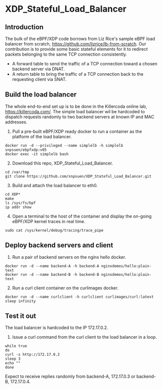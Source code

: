 # XDP_Stateful_Load_Balancer
## Introduction
The bulk of the eBPF/XDP code borrows from Liz Rice's sample eBPF load balancer from scratch, https://github.com/lizrice/lb-from-scratch. Our contribution is to provide some basic stateful elements for it to redirect packets belonging to the same TCP connection consistently.
* A forward table to send the traffic of a TCP connection toward a chosen backend server via DNAT.
* A return table to bring the traffic of a TCP connection back to the requesting client via SNAT.
## Build the load balancer
The whole end-to-end set up is to be done in the Killercoda online lab, https://killercoda.com/. The simple load balancer wil be hardcoded to dispatch requests randomly to two backend servers at known IP and MAC addresses.
1. Pull a pre-built eBPF/XDP ready docker to run a container as the platform of the load balancer.
```
docker run -d --privileged --name simplelb -h simplelb snpsuen/ebpfxdp:v05
docker exec -it simplelb bash
```
2. Download this repo, XDP_Stateful_Load_Balancer.
```
cd /var/tmp
git clone https://github.com/snpsuen/XDP_Stateful_Load_Balancer.git
```
3. Build and attach the load balancer to eth0.
```
cd XDP*
make
ls /sys/fs/bpf
ip addr show
```
4. Open a terminal to the host of the container and display the on-going eBPF/XDP kernel traces in real time.
```
sudo cat /sys/kernel/debug/tracing/trace_pipe
```

## Deploy backend servers and client
1. Run a pair of backend servers on the nginx hello docker.
```
docker run -d --name backend-A -h backend-A nginxdemos/hello:plain-text
docker run -d --name backend-B -h backend-B nginxdemos/hello:plain-text
```
2. Run a curl client container on the curlimages docker.
```
docker run -d --name curlclient -h curlclient curlimages/curl:latest sleep infinity
```

## Test it out
The load balancer is hardcoded to the IP 172.17.0.2.
1. Issue a curl command from the curl client to the load balancer in a loop.
```
while true
do
curl -s http://172.17.0.2
sleep 3
echo ""
done
```
Expect to receive replies randomly from backend-A, 172.17.0.3 or backend-B, 172.17.0.4.











